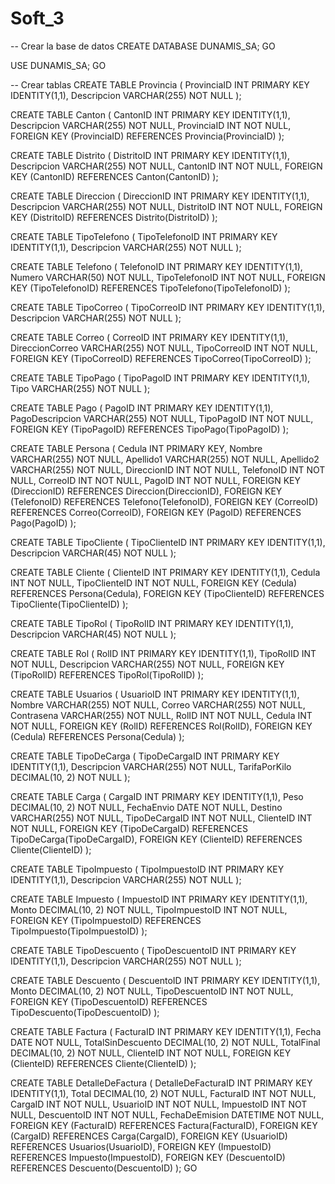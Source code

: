 # Soft_3

-- Crear la base de datos
CREATE DATABASE DUNAMIS_SA;
GO

USE DUNAMIS_SA;
GO

-- Crear tablas
CREATE TABLE Provincia (
    ProvinciaID INT PRIMARY KEY IDENTITY(1,1),
    Descripcion VARCHAR(255) NOT NULL
);

CREATE TABLE Canton (
    CantonID INT PRIMARY KEY IDENTITY(1,1),
    Descripcion VARCHAR(255) NOT NULL,
    ProvinciaID INT NOT NULL,
    FOREIGN KEY (ProvinciaID) REFERENCES Provincia(ProvinciaID)
);

CREATE TABLE Distrito (
    DistritoID INT PRIMARY KEY IDENTITY(1,1),
    Descripcion VARCHAR(255) NOT NULL,
    CantonID INT NOT NULL,
    FOREIGN KEY (CantonID) REFERENCES Canton(CantonID)
);

CREATE TABLE Direccion (
    DireccionID INT PRIMARY KEY IDENTITY(1,1),
    Descripcion VARCHAR(255) NOT NULL,
    DistritoID INT NOT NULL,
    FOREIGN KEY (DistritoID) REFERENCES Distrito(DistritoID)
);

CREATE TABLE TipoTelefono (
    TipoTelefonoID INT PRIMARY KEY IDENTITY(1,1),
    Descripcion VARCHAR(255) NOT NULL
);

CREATE TABLE Telefono (
    TelefonoID INT PRIMARY KEY IDENTITY(1,1),
    Numero VARCHAR(50) NOT NULL,
    TipoTelefonoID INT NOT NULL,
    FOREIGN KEY (TipoTelefonoID) REFERENCES TipoTelefono(TipoTelefonoID)
);

CREATE TABLE TipoCorreo (
    TipoCorreoID INT PRIMARY KEY IDENTITY(1,1),
    Descripcion VARCHAR(255) NOT NULL
);

CREATE TABLE Correo (
    CorreoID INT PRIMARY KEY IDENTITY(1,1),
    DireccionCorreo VARCHAR(255) NOT NULL,
    TipoCorreoID INT NOT NULL,
    FOREIGN KEY (TipoCorreoID) REFERENCES TipoCorreo(TipoCorreoID)
);

CREATE TABLE TipoPago (
    TipoPagoID INT PRIMARY KEY IDENTITY(1,1),
    Tipo VARCHAR(255) NOT NULL
);

CREATE TABLE Pago (
    PagoID INT PRIMARY KEY IDENTITY(1,1),
    PagoDescripcion VARCHAR(255) NOT NULL,
    TipoPagoID INT NOT NULL,
    FOREIGN KEY (TipoPagoID) REFERENCES TipoPago(TipoPagoID)
);

CREATE TABLE Persona (
    Cedula INT PRIMARY KEY,
    Nombre VARCHAR(255) NOT NULL,
    Apellido1 VARCHAR(255) NOT NULL,
    Apellido2 VARCHAR(255) NOT NULL,
    DireccionID INT NOT NULL,
    TelefonoID INT NOT NULL,
    CorreoID INT NOT NULL,
    PagoID INT NOT NULL,
    FOREIGN KEY (DireccionID) REFERENCES Direccion(DireccionID),
    FOREIGN KEY (TelefonoID) REFERENCES Telefono(TelefonoID),
    FOREIGN KEY (CorreoID) REFERENCES Correo(CorreoID),
    FOREIGN KEY (PagoID) REFERENCES Pago(PagoID)
);

CREATE TABLE TipoCliente (
    TipoClienteID INT PRIMARY KEY IDENTITY(1,1),
    Descripcion VARCHAR(45) NOT NULL
);

CREATE TABLE Cliente (
    ClienteID INT PRIMARY KEY IDENTITY(1,1),
    Cedula INT NOT NULL,
    TipoClienteID INT NOT NULL,
    FOREIGN KEY (Cedula) REFERENCES Persona(Cedula),
    FOREIGN KEY (TipoClienteID) REFERENCES TipoCliente(TipoClienteID)
);

CREATE TABLE TipoRol (
    TipoRolID INT PRIMARY KEY IDENTITY(1,1),
    Descripcion VARCHAR(45) NOT NULL
);

CREATE TABLE Rol (
    RolID INT PRIMARY KEY IDENTITY(1,1),
    TipoRolID INT NOT NULL,
    Descripcion VARCHAR(255) NOT NULL,
    FOREIGN KEY (TipoRolID) REFERENCES TipoRol(TipoRolID)
);

CREATE TABLE Usuarios (
    UsuarioID INT PRIMARY KEY IDENTITY(1,1),
    Nombre VARCHAR(255) NOT NULL,
    Correo VARCHAR(255) NOT NULL,
    Contrasena VARCHAR(255) NOT NULL,
    RolID INT NOT NULL,
    Cedula INT NOT NULL,
    FOREIGN KEY (RolID) REFERENCES Rol(RolID),
    FOREIGN KEY (Cedula) REFERENCES Persona(Cedula)
);

CREATE TABLE TipoDeCarga (
    TipoDeCargaID INT PRIMARY KEY IDENTITY(1,1),
    Descripcion VARCHAR(255) NOT NULL,
    TarifaPorKilo DECIMAL(10, 2) NOT NULL
);

CREATE TABLE Carga (
    CargaID INT PRIMARY KEY IDENTITY(1,1),
    Peso DECIMAL(10, 2) NOT NULL,
    FechaEnvio DATE NOT NULL,
    Destino VARCHAR(255) NOT NULL,
    TipoDeCargaID INT NOT NULL,
    ClienteID INT NOT NULL,
    FOREIGN KEY (TipoDeCargaID) REFERENCES TipoDeCarga(TipoDeCargaID),
    FOREIGN KEY (ClienteID) REFERENCES Cliente(ClienteID)
);

CREATE TABLE TipoImpuesto (
    TipoImpuestoID INT PRIMARY KEY IDENTITY(1,1),
    Descripcion VARCHAR(255) NOT NULL
);

CREATE TABLE Impuesto (
    ImpuestoID INT PRIMARY KEY IDENTITY(1,1),
    Monto DECIMAL(10, 2) NOT NULL,
    TipoImpuestoID INT NOT NULL,
    FOREIGN KEY (TipoImpuestoID) REFERENCES TipoImpuesto(TipoImpuestoID)
);

CREATE TABLE TipoDescuento (
    TipoDescuentoID INT PRIMARY KEY IDENTITY(1,1),
    Descripcion VARCHAR(255) NOT NULL
);

CREATE TABLE Descuento (
    DescuentoID INT PRIMARY KEY IDENTITY(1,1),
    Monto DECIMAL(10, 2) NOT NULL,
    TipoDescuentoID INT NOT NULL,
    FOREIGN KEY (TipoDescuentoID) REFERENCES TipoDescuento(TipoDescuentoID)
);

CREATE TABLE Factura (
    FacturaID INT PRIMARY KEY IDENTITY(1,1),
    Fecha DATE NOT NULL,
    TotalSinDescuento DECIMAL(10, 2) NOT NULL,
    TotalFinal DECIMAL(10, 2) NOT NULL,
    ClienteID INT NOT NULL,
    FOREIGN KEY (ClienteID) REFERENCES Cliente(ClienteID)
);

CREATE TABLE DetalleDeFactura (
    DetalleDeFacturaID INT PRIMARY KEY IDENTITY(1,1),
    Total DECIMAL(10, 2) NOT NULL,
    FacturaID INT NOT NULL,
    CargaID INT NOT NULL,
    UsuarioID INT NOT NULL,
    ImpuestoID INT NOT NULL,
    DescuentoID INT NOT NULL,
    FechaDeEmision DATETIME NOT NULL,
    FOREIGN KEY (FacturaID) REFERENCES Factura(FacturaID),
    FOREIGN KEY (CargaID) REFERENCES Carga(CargaID),
    FOREIGN KEY (UsuarioID) REFERENCES Usuarios(UsuarioID),
    FOREIGN KEY (ImpuestoID) REFERENCES Impuesto(ImpuestoID),
    FOREIGN KEY (DescuentoID) REFERENCES Descuento(DescuentoID)
);
GO
